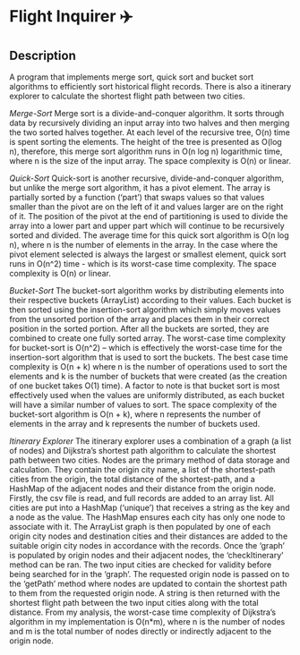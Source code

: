 # Flight Inquirer :airplane: 

## Description
A program that implements merge sort, quick sort and bucket sort algorithms to efficiently sort historical flight records. There is also a itinerary explorer to calculate the shortest flight path between two cities. 

*Merge-Sort*
Merge sort is a divide-and-conquer algorithm. It sorts through data by recursively dividing an input array into two halves and then merging the two sorted halves together. At each level of the recursive tree, O(n) time is spent sorting the elements. The height of the tree is presented as O(log n), therefore, this merge sort algorithm runs in O(n log n) logarithmic time, where n is the size of the input array. The space complexity is O(n) or linear. 

*Quick-Sort*
Quick-sort is another recursive, divide-and-conquer algorithm, but unlike the merge sort algorithm, it has a pivot element. The array is partially sorted by a function (‘part’) that swaps values so that values smaller than the pivot are on the left of it and values larger are on the right of it. The position of the pivot at the end of partitioning is used to divide the array into a lower part and upper part which will continue to be recursively sorted and divided. The average time for this quick sort algorithm is O(n log n), where n is the number of elements in the array. In the case where the pivot element selected is always the largest or smallest element, quick sort runs in O(n^2) time - which is its worst-case time complexity. The space complexity is O(n) or linear. 

*Bucket-Sort*
The bucket-sort algorithm works by distributing elements into their respective buckets (ArrayList) according to their values. Each bucket is then sorted using the insertion-sort algorithm which simply moves values from the unsorted portion of the array and places them in their correct position in the sorted portion. After all the buckets are sorted, they are combined to create one fully sorted array. The worst-case time complexity for bucket-sort is O(n^2) – which is effectively the worst-case time for the insertion-sort algorithm that is used to sort the buckets. The best case time complexity is O(n + k) where n is the number of operations used to sort the elements and k is the number of buckets that were created (as the creation of one bucket takes O(1) time). A factor to note is that bucket sort is most effectively used when the values are uniformly distributed, as each bucket will have a similar number of values to sort. The space complexity of the bucket-sort algorithm is O(n + k), where n represents the number of elements in the array and k represents the number of buckets used. 

*Itinerary Explorer* 
The itinerary explorer uses a combination of a graph (a list of nodes) and Dijkstra’s shortest path algorithm to calculate the shortest path between two cities. 
Nodes are the primary method of data storage and calculation. They contain the origin city name, a list of the shortest-path cities from the origin, the total distance of the shortest-path, and a HashMap of the adjacent nodes and their distance from the origin node. Firstly, the csv file is read, and full records are added to an array list. All cities are put into a HashMap (‘unique’) that receives a string as the key and a node as the value. The HashMap ensures each city has only one node to associate with it. The ArrayList graph is then populated by one of each origin city nodes and destination cities and their distances are added to the suitable origin city nodes in accordance with the records. Once the ‘graph’ is populated by origin nodes and their adjacent nodes, the ‘checkItinerary’ method can be ran. The two input cities are checked for validity before being searched for in the ‘graph’. The requested origin node is passed on to the ‘getPath’ method where nodes are updated to contain the shortest path to them from the requested origin node. A string is then returned with the shortest flight path between the two input cities along with the total distance. 
From my analysis, the worst-case time complexity of Dijkstra’s algorithm in my implementation is O(n*m), where n is the number of nodes and m is the total number of nodes directly or indirectly adjacent to the origin node. 


